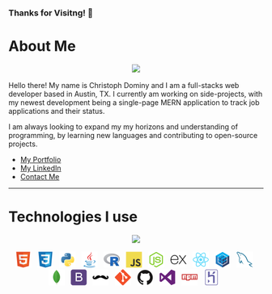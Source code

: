 ### Thanks for Visitng! 🤠


# About Me

<p align="center">
<img src="https://github-readme-stats.vercel.app/api?username=cldominy&theme=nord"></p>

Hello there! My name is Christoph Dominy and I am a full-stacks web developer based in Austin, TX. I currently am working on side-projects, with my newest development being a single-page MERN application to track job applications and their status. 

I am always looking to expand my my horizons and understanding of programming, by learning new languages and contributing to open-source projects.

- [My Portfolio](https://cdominy.com)
- [My LinkedIn](https://www.linkedin.com/in/christoph-dominy/)
- [Contact Me](mailto:cdominy@utexas.edu) 
 
---


# Technologies I use
<p align="center">
    <img src="https://github-readme-stats.vercel.app/api/top-langs?username=cldominy&theme=nord" />
</p>
<p align="center"> 
  <!-- HTML5 -->
        <img src="https://raw.githubusercontent.com/devicons/devicon/master/icons/html5/html5-original.svg" width="32" alt="HTML5" />
        &nbsp;
    <!-- CSS3 -->
        <img src="https://raw.githubusercontent.com/devicons/devicon/master/icons/css3/css3-original.svg" width="32" alt="CSS3" />
        &nbsp;
 <!-- Python -->
        <img src="https://raw.githubusercontent.com/devicons/devicon/master/icons/python/python-original.svg" width="32" alt="Python" />
        &nbsp;
 <!-- Java -->
        <img src="https://raw.githubusercontent.com/devicons/devicon/master/icons/java/java-original.svg" width="32" alt="Java" />
        &nbsp;
 <!-- R -->
        <img src="https://raw.githubusercontent.com/devicons/devicon/master/icons/r/r-original.svg" width="32" alt="R" />
        &nbsp;
    <!-- JavaScript -->
        <img src="https://raw.githubusercontent.com/devicons/devicon/master/icons/javascript/javascript-original.svg" width="32" alt="Javascript" />
        &nbsp;
      <!-- NodeJS -->
        <img src="https://raw.githubusercontent.com/devicons/devicon/master/icons/nodejs/nodejs-original.svg" width="32" alt="NodeJS" />
        &nbsp;
    <!-- Express -->
        <img src="https://raw.githubusercontent.com/devicons/devicon/master/icons/express/express-original.svg" width="32" alt="Express" />
        &nbsp;
    <!-- React -->
        <img src="https://raw.githubusercontent.com/devicons/devicon/master/icons/react/react-original.svg" width="32" alt="React" />
        &nbsp;
    <!-- Sequelize -->
        <img src="https://raw.githubusercontent.com/devicons/devicon/master/icons/sequelize/sequelize-original.svg" width="32" alt="Sequelize" />
        &nbsp;
    <!-- MySQL -->
        <img src="https://raw.githubusercontent.com/devicons/devicon/master/icons/mysql/mysql-original.svg" width="32" alt="MySQL" />
        &nbsp;
    <!-- MongoDB -->
        <img src="https://raw.githubusercontent.com/devicons/devicon/master/icons/mongodb/mongodb-original.svg" width="32" alt="MongoDB" />
        &nbsp;
      <!-- Bootstrap -->
        <img src="https://raw.githubusercontent.com/devicons/devicon/master/icons/bootstrap/bootstrap-plain.svg" width="32" alt="Bootstrap" />
        &nbsp;
    <!-- Handlebars -->
        <img src="https://raw.githubusercontent.com/devicons/devicon/master/icons/handlebars/handlebars-original.svg" width="32" alt="Handlebars" />
        &nbsp;
    <!-- Git -->
        <img src="https://raw.githubusercontent.com/devicons/devicon/master/icons/git/git-original.svg" width="32" alt="Git" />
        &nbsp;
    <!-- GitHub -->
        <img src="https://raw.githubusercontent.com/devicons/devicon/master/icons/github/github-original.svg" width="32" alt="GitHub" />
        &nbsp;
    <!-- VisualStudio -->
        <img src="https://raw.githubusercontent.com/devicons/devicon/master/icons/visualstudio/visualstudio-plain.svg" width="32" alt="VisualStudio" />
        &nbsp;
    <!-- npm -->
        <img src="https://raw.githubusercontent.com/devicons/devicon/master/icons/npm/npm-original-wordmark.svg" width="32" alt="npm" />
        &nbsp;
    <!-- Heroku -->
        <img src="https://raw.githubusercontent.com/devicons/devicon/master/icons/heroku/heroku-original.svg" width="32" alt="Heroku" />
        &nbsp;
  </p>

